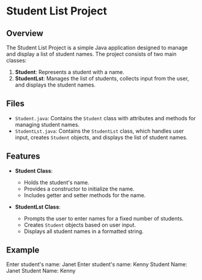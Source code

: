 # Student List Project

## Overview

The Student List Project is a simple Java application designed to manage and display a list of student names. The project consists of two main classes:

1. **Student**: Represents a student with a name.
2. **StudentLst**: Manages the list of students, collects input from the user, and displays the student names.

## Files

- `Student.java`: Contains the `Student` class with attributes and methods for managing student names.
- `StudentLst.java`: Contains the `StudentLst` class, which handles user input, creates `Student` objects, and displays the list of student names.

## Features

- **Student Class**:
    - Holds the student's name.
    - Provides a constructor to initialize the name.
    - Includes getter and setter methods for the name.

- **StudentLst Class**:
    - Prompts the user to enter names for a fixed number of students.
    - Creates `Student` objects based on user input.
    - Displays all student names in a formatted string.

## Example

Enter student's name: Janet
Enter student's name: Kenny
Student Name: Janet
Student Name: Kenny
